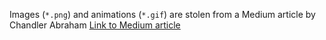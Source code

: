 
Images (`*.png`) and animations (`*.gif`) are stolen from a Medium article by Chandler Abraham
[Link to Medium article](https://medium.com/hipster-color-science/a-beginners-guide-to-colorimetry-401f1830b65a)
